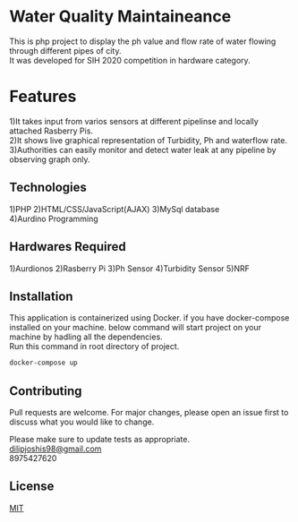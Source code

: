 # Water Quality Maintaineance

This is php project to display the ph value and flow rate of water flowing through different pipes of city.   
It was developed for SIH 2020 competition in hardware category.  

# Features

1)It takes input from varios sensors at different pipelinse and locally attached Rasberry Pis.  
2)It shows live graphical representation of Turbidity, Ph and waterflow rate.  
3)Authorities can easily monitor and detect water leak at any pipeline by observing graph only.  

## Technologies

1)PHP 
2)HTML/CSS/JavaScript(AJAX)
3)MySql database  
4)Aurdino Programming

## Hardwares Required

1)Aurdionos
2)Rasberry Pi
3)Ph Sensor
4)Turbidity Sensor
5)NRF

## Installation

This application is containerized using Docker.
if you have docker-compose installed on your machine. below command will start project on your machine by hadling all the dependencies.  
Run this command in root directory of project.

```bash
docker-compose up
```
## Contributing
Pull requests are welcome. For major changes, please open an issue first to discuss what you would like to change.

Please make sure to update tests as appropriate.  
dilipjoshis98@gmail.com  
8975427620  

## License
[MIT](https://choosealicense.com/licenses/mit/)